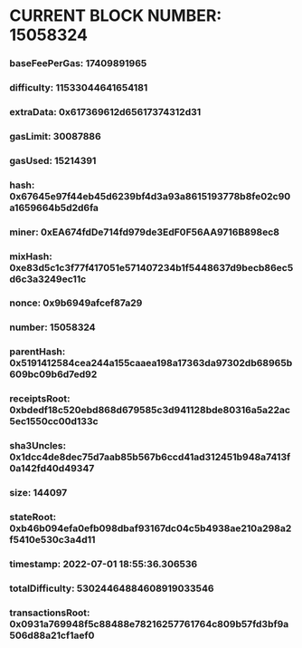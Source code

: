 # CURRENT BLOCK NUMBER: 15058324

### baseFeePerGas: 17409891965
### difficulty: 11533044641654181
### extraData: 0x617369612d65617374312d31
### gasLimit: 30087886
### gasUsed: 15214391
### hash: 0x67645e97f44eb45d6239bf4d3a93a8615193778b8fe02c90a1659664b5d2d6fa
### miner: 0xEA674fdDe714fd979de3EdF0F56AA9716B898ec8
### mixHash: 0xe83d5c1c3f77f417051e571407234b1f5448637d9becb86ec5d6c3a3249ec11c
### nonce: 0x9b6949afcef87a29
### number: 15058324
### parentHash: 0x5191412584cea244a155caaea198a17363da97302db68965b609bc09b6d7ed92
### receiptsRoot: 0xbdedf18c520ebd868d679585c3d941128bde80316a5a22ac5ec1550cc00d133c
### sha3Uncles: 0x1dcc4de8dec75d7aab85b567b6ccd41ad312451b948a7413f0a142fd40d49347
### size: 144097
### stateRoot: 0xb46b094efa0efb098dbaf93167dc04c5b4938ae210a298a2f5410e530c3a4d11
### timestamp: 2022-07-01 18:55:36.306536
### totalDifficulty: 53024464884608919033546
### transactionsRoot: 0x0931a769948f5c88488e78216257761764c809b57fd3bf9a506d88a21cf1aef0
